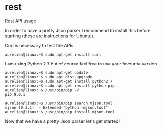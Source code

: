 # rest
Rest API usage

In order to have a pretty Json parser I recommend to install this before starting (these are instructions for Ubuntu).

Curl is necessary to test the APIs
```
aurelien@linux:~$ sudo apt-get install curl
```

I am using Python 2.7 but of course feel free to use your favourite version.

```
aurelien@linux:~$ sudo apt-get update
aurelien@linux:~$ sudo apt dist-upgrade
aurelien@linux:~$ sudo apt-get install python2.7
aurelien@linux:~$ sudo apt-get install python-pip
aurelien@linux:~$ /usr/bin/pip -V 
pip 9.0.1

aurelien@linux:~$ /usr/bin/pip search mjson.tool
mjson (0.3.1)  - Extended "python -mjson.tool"
aurelien@linux:~$ /usr/bin/pip install mjson.tool
```
Now that we have a pretty Json parser let's get started!
